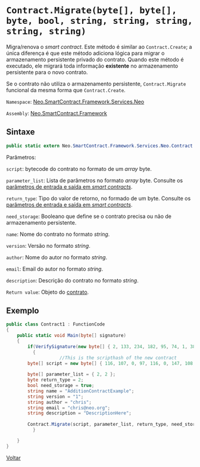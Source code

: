 # `Contract.Migrate(byte[], byte[], byte, bool, string, string, string, string, string)`

Migra/renova o *smart contract*. 
Este método é similar ao `Contract.Create`; a única diferença é que este método adiciona lógica para migrar o armazenamento persistente privado do contrato. Quando este método é executado, ele migrará toda informação **existente** no armazenamento persistente para o novo contrato.

Se o contrato não utiliza o armazenamento persistente, `Contract.Migrate` funcional da mesma forma que `Contract.Create`.


`Namespace`: [Neo.SmartContract.Framework.Services.Neo](../../neo.md)

`Assembly`: [Neo.SmartContract.Framework](../../../dotnet.md)


## Sintaxe

```c#
public static extern Neo.SmartContract.Framework.Services.Neo.Contract Migrate(byte[] script, byte[] parameter_list, byte return_type, bool need_storage, string name, string version, string author, string email, string description)
```

Parâmetros:

`script`: bytecode do contrato no formato de um *array* byte.

`parameter_list`: Lista de parâmetros no formato *array* byte. Consulte os [parâmetros de entrada e saída em *smart contracts*](../../../../tutorial/Parameter.md).

`return_type`: Tipo do valor de retorno, no formado de um byte. Consulte os [parâmetros de entrada e saída em *smart contracts*](../../../../tutorial/Parameter.md).

`need_storage`: Booleano que define se o contrato precisa ou não de armazenamento persistente.

`name`: Nome do contrato no formato *string*.

`version`: Versão no formato *string*.

`author`: Nome do autor no formato *string*.

`email`: Email do autor no formato *string*.

`description`: Descrição do contrato no formato *string*.

`Return value`: Objeto do [contrato](../Contract.md).


## Exemplo

```c#
public class Contract1 : FunctionCode
{
    public static void Main(byte[] signature)
    {
        if(VerifySignature(new byte[] { 2, 133, 234, 182, 95, 74, 1, 38, 228, 184, 91, 78, 93, 139, 126, 48, 58, 255, 126, 251, 54, 13, 89, 95, 46, 49, 137, 187, 144, 72, 122, 213, 170 }, signature))
          {
                    //This is the scripthash of the new contract
        byte[] script = new byte[] { 116, 107, 0, 97, 116, 0, 147, 108, 118, 107, 148, 121, 116, 81, 147, 108, 118, 107, 148, 121, 147, 116, 0, 148, 140, 108, 118, 107, 148, 114, 117, 98, 3, 0, 116, 0, 148, 140, 108, 118, 107, 148, 121, 97, 116, 140, 108, 118, 107, 148, 109, 116, 108, 118, 140, 107, 148, 109, 116, 108, 118, 140, 107, 148, 109, 108, 117, 102 }; 
      
        byte[] parameter_list = { 2, 2 };
        byte return_type = 2;
        bool need_storage = true;
        string name = "AdditionContractExample";
        string version = "1";
        string author = "chris";
        string email = "chris@neo.org";
        string description = "DescriptionHere";
      
        Contract.Migrate(script, parameter_list, return_type, need_storage, name, version, author, email, description);
          }

    }
}
```



[Voltar](../Contract.md)
